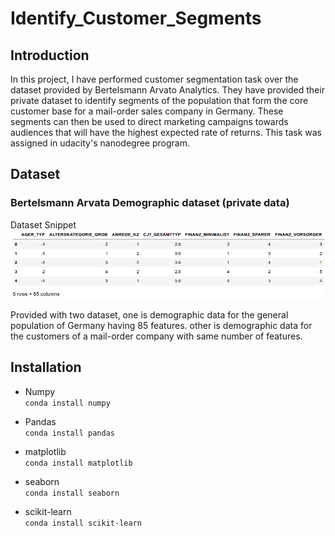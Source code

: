 # Identify_Customer_Segments

## Introduction
In this project, I have performed customer segmentation task over the dataset provided by Bertelsmann Arvato Analytics. They have provided their private dataset to identify segments of the population that form the core customer base for a mail-order sales company in Germany. These segments can then be used to direct marketing campaigns towards audiences that will have the highest expected rate of returns. This task was assigned in udacity's nanodegree program.


## Dataset

### Bertelsmann Arvata Demographic dataset (private data)

Dataset Snippet  
<img src="https://github.com/rajatsharma369007/Identify_Customer_Segments/blob/master/dataset_snippet.png" />

Provided with two dataset, one is demographic data for the general population of Germany having 85 features.
other is demographic data for the customers of a mail-order company with same number of features.


## Installation
* Numpy  
<code>conda install numpy</code>

* Pandas  
<code>conda install pandas</code>

* matplotlib  
<code>conda install matplotlib</code>

* seaborn  
<code>conda install seaborn</code>

* scikit-learn  
<code>conda install scikit-learn</code>

